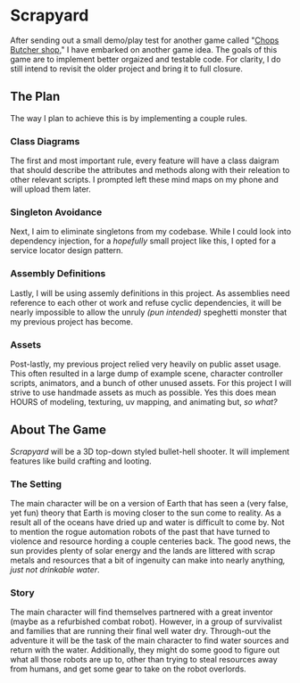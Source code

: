 # Scrapyard
After sending out a small demo/play test for another game called "<a href="https://yippika.itch.io/chops-butcher-shop?password=ShiftToRun">Chops Butcher shop</a>," I have embarked on another game idea. The goals of this
game are to implement better orgaized and testable code. For clarity, I do still intend to revisit the older project and bring it to full closure. 

<h2>The Plan</h1>
The way I plan to achieve this is by implementing a couple rules. 

<h3>Class Diagrams</h3>
The first and most important rule, every feature will have a class daigram that should describe
the attributes and methods along with their releation to other relevant scripts. I prompted left these mind maps on my phone and will upload them later. 

<h3>Singleton Avoidance</h3>
Next, I aim to eliminate singletons from my codebase. While I could look into dependency injection, for a <i>hopefully</i> small project like
this, I opted for a service locator design pattern. 

<h3>Assembly Definitions</h3>
Lastly, I will be using assemly definitions in this project. As assemblies need reference to each other ot work and refuse cyclic dependencies,
it will be nearly impossible to allow the unruly <i>(pun intended)</i> speghetti monster that my previous project has become. 

<h3>Assets</h3>
Post-lastly, my previous project relied very heavily on public asset usage. This often resulted in a large dump of example scene, character controller scripts, animators,
and a bunch of other unused assets. For this project I will strive to use handmade assets as much as possible. Yes this does mean HOURS of modeling, texturing, uv mapping,
and animating but, <i>so what?</i>

<h2>About The Game</h2>
<i>Scrapyard</i> will be a 3D top-down styled bullet-hell shooter. It will implement features like build crafting and looting. 

<h3>The Setting</h3>
The main character will be on a version of Earth that has seen a (very false, yet fun) theory that Earth is moving closer to the sun come to reality. 
As a result all of the oceans have dried up and water is difficult to come by. Not to mention the rogue automation robots of the past that have
turned to violence and resource hording a couple centeries back. The good news, the sun provides plenty of solar energy and the lands are littered with 
scrap metals and resources that a bit of ingenuity can make into nearly anything<i>, just not drinkable water</i>.

<h3>Story</h3>
The main character will find themselves partnered with a great inventor (maybe as a refurbished combat robot). However, in a group of survivalist and families that are running their final well water dry. 
Through-out the adventure it will be the task of the main character to find water sources and return with the water. Additionally, they might do some good to figure out
what all those robots are up to, other than trying to steal resources away from humans, and get some gear to take on the robot overlords.
